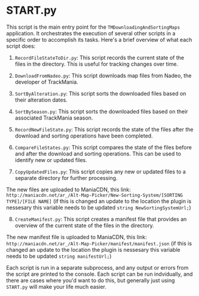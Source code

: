 # START.py

This script is the main entry point for the `TMDownloadingAndSortingMaps` application. It orchestrates the execution of several other scripts in a specific order to accomplish its tasks. Here's a brief overview of what each script does:

1. `RecordFileStateToDir.py`: This script records the current state of the files in the directory. This is useful for tracking changes over time.

2. `DownloadFromNadeo.py`: This script downloads map files from Nadeo, the developer of TrackMania.

3. `SortByAlteration.py`: This script sorts the downloaded files based on their alteration dates.

4. `SortBySeason.py`: This script sorts the downloaded files based on their associated TrackMania season.

5. `RecordNewFileState.py`: This script records the state of the files after the download and sorting operations have been completed.

6. `CompareFileStates.py`: This script compares the state of the files before and after the download and sorting operations. This can be used to identify new or updated files.

7. `CopyUpdatedFiles.py`: This script copies any new or updated files to a separate directory for further processing.

The new files are uploaded to ManiaCDN, this link: `http://maniacdn.net/ar_/Alt-Map-Picker/New-Sorting-System/[SORTING TYPE]/[FILE NAME]` (if this is changed an update to the location the plugin is nessesary this variable needs to be updated `string NewSortingSystemUrl;`)

8. `CreateManifest.py`: This script creates a manifest file that provides an overview of the current state of the files in the directory.

The new manifest file is uploaded to ManiaCDN, this link: `http://maniacdn.net/ar_/Alt-Map-Picker/manifest/manifest.json` (if this is changed an update to the location the plugin is nessesary this variable needs to be updated `string manifestUrl;`)


Each script is run in a separate subprocess, and any output or errors from the script are printed to the console. Each script can be run indvidually, and there are cases where you'd want to do this, but generally just using `START.py` will make your life much easier.

